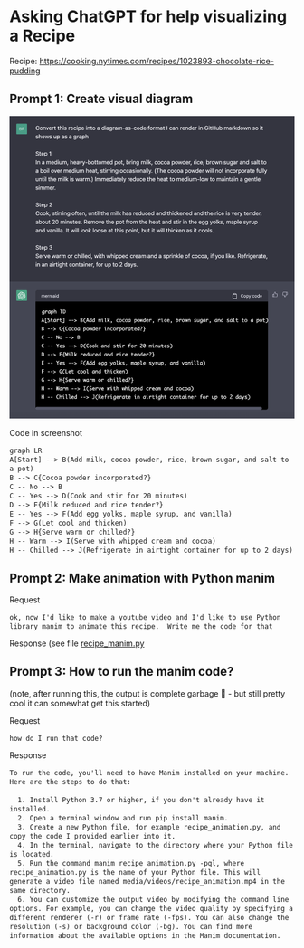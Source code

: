 # Asking ChatGPT for help visualizing a Recipe

Recipe: https://cooking.nytimes.com/recipes/1023893-chocolate-rice-pudding

## Prompt 1: Create visual diagram

![](prompt_1.png)

Code in screenshot

```mermaid
graph LR
A[Start] --> B(Add milk, cocoa powder, rice, brown sugar, and salt to a pot)
B --> C{Cocoa powder incorporated?}
C -- No --> B
C -- Yes --> D(Cook and stir for 20 minutes)
D --> E{Milk reduced and rice tender?}
E -- Yes --> F(Add egg yolks, maple syrup, and vanilla)
F --> G(Let cool and thicken)
G --> H{Serve warm or chilled?}
H -- Warm --> I(Serve with whipped cream and cocoa)
H -- Chilled --> J(Refrigerate in airtight container for up to 2 days)
```

## Prompt 2: Make animation with Python manim

Request

    ok, now I'd like to make a youtube video and I'd like to use Python library manim to animate this recipe.  Write me the code for that

Response (see file [recipe_manim.py](recipe_manim.py)

## Prompt 3: How to run the manim code?

(note, after running this, the output is complete garbage :rofl: - but still pretty cool it can somewhat get this started)

Request

    how do I run that code?

Response

    To run the code, you'll need to have Manim installed on your machine. Here are the steps to do that:

      1. Install Python 3.7 or higher, if you don't already have it installed.
      2. Open a terminal window and run pip install manim.
      3. Create a new Python file, for example recipe_animation.py, and copy the code I provided earlier into it.
      4. In the terminal, navigate to the directory where your Python file is located.
      5. Run the command manim recipe_animation.py -pql, where recipe_animation.py is the name of your Python file. This will generate a video file named media/videos/recipe_animation.mp4 in the same directory.
      6. You can customize the output video by modifying the command line options. For example, you can change the video quality by specifying a different renderer (-r) or frame rate (-fps). You can also change the resolution (-s) or background color (-bg). You can find more information about the available options in the Manim documentation.